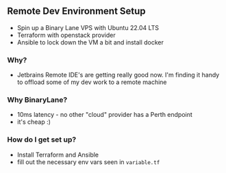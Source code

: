 ## Remote Dev Environment Setup

- Spin up a Binary Lane VPS with Ubuntu 22.04 LTS 
- Terraform with openstack provider
- Ansible to lock down the VM a bit and install docker

### Why?

- Jetbrains Remote IDE's are getting really good now. I'm finding it handy to offload
some of my dev work to a remote machine

### Why BinaryLane?

- 10ms latency - no other "cloud" provider has a Perth endpoint
- it's cheap :) 

### How do I get set up?

- Install Terraform and Ansible
- fill out the necessary env vars seen in `variable.tf`